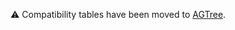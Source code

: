 :warning: Compatibility tables have been moved
to [AGTree](https://github.com/AdguardTeam/tsurlfilter/tree/master/packages/agtree/src/compatibility-tables).
